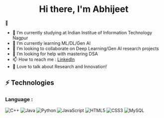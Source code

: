 <h1 align="center"> Hi there, I'm Abhijeet </h1> 👋


- 🔭 I’m currently studying at Indian Institue of Information Technology Nagpur <br>
- 🌱 I’m currently learning ML/DL/Gen AI <br>
- 👯 I’m looking to collaborate on Deep Learning/Gen AI research projects <br>
- 🤔 I’m looking for help with mastering DSA <br>
- 📫 How to reach me : [LinkedIn](https://www.linkedin.com/in/abhijeet-kaithwas-1866b5256/) <br>
- 🚀 Love to talk about Research and Innovation!

## ⚡ Technologies

### Language :
![C++](https://img.shields.io/badge/-C++-00599C?style=flat-square&logo=c)
![Java](https://img.shields.io/badge/-java-E34A86?style=flat-square&logo=openjdk)
![Python](https://img.shields.io/badge/-Python-black?style=flat-square&logo=Python)
![JavaScript](https://img.shields.io/badge/-JavaScript-black?style=flat-square&logo=javascript)
![HTML5](https://img.shields.io/badge/-HTML5-E34F26?style=flat-square&logo=html5&logoColor=white)
![CSS3](https://img.shields.io/badge/-CSS3-1572B6?style=flat-square&logo=css3)
![MySQL](https://img.shields.io/badge/-MySQL-black?style=flat-square&logo=mysql)

